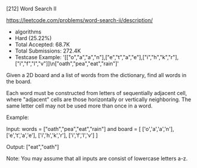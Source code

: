 [212] Word Search II  

https://leetcode.com/problems/word-search-ii/description/

* algorithms
* Hard (25.22%)
* Total Accepted:    68.7K
* Total Submissions: 272.4K
* Testcase Example:  '[["o","a","a","n"],["e","t","a","e"],["i","h","k","r"],["i","f","l","v"]]\n["oath","pea","eat","rain"]'

Given a 2D board and a list of words from the dictionary, find all words in the board.

Each word must be constructed from letters of sequentially adjacent cell, where "adjacent" cells are those horizontally or vertically neighboring. The same letter cell may not be used more than once in a word.

Example:


Input: 
words = ["oath","pea","eat","rain"] and board =
[
  ['o','a','a','n'],
  ['e','t','a','e'],
  ['i','h','k','r'],
  ['i','f','l','v']
]

Output: ["eat","oath"]


Note:
You may assume that all inputs are consist of lowercase letters a-z.
